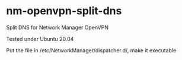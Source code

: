 # nm-openvpn-split-dns
Split DNS for Network Manager OpenVPN

Tested under Ubuntu 20.04

Put the file in /etc/NetworkManager/dispatcher.d/, make it executable

